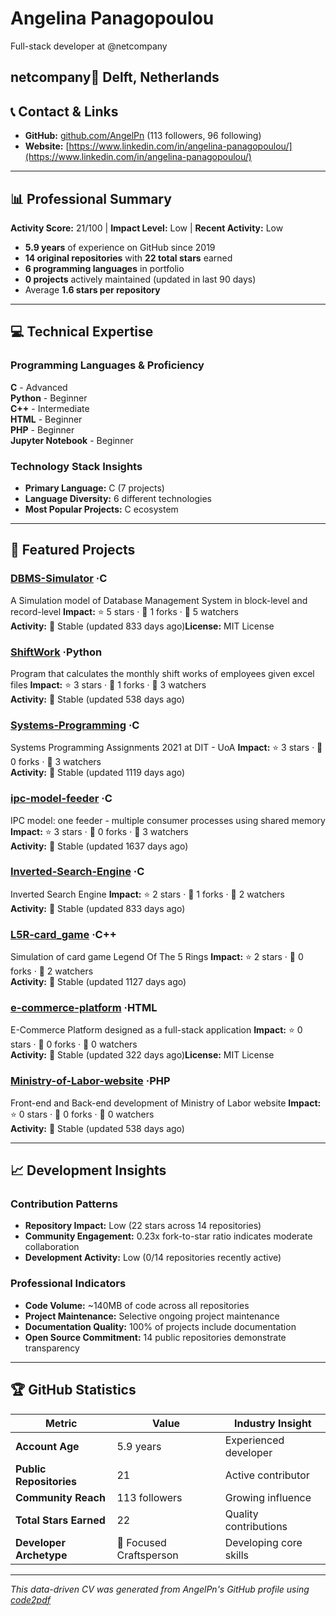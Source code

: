 # Angelina Panagopoulou

Full-stack developer at @netcompany 

**netcompany**📍 Delft, Netherlands
---

## 📞 Contact & Links

- **GitHub:** [github.com/AngelPn](https://github.com/AngelPn) (113 followers, 96 following)
- **Website:** [https://www.linkedin.com/in/angelina-panagopoulou/](https://www.linkedin.com/in/angelina-panagopoulou/)
---

## 📊 Professional Summary

**Activity Score:** 21/100 | **Impact Level:** Low | **Recent Activity:** Low

- **5.9 years** of experience on GitHub since 2019
- **14 original repositories** with **22 total stars** earned
- **6 programming languages** in portfolio
- **0 projects** actively maintained (updated in last 90 days)
- Average **1.6 stars per repository**

---

## 💻 Technical Expertise

### Programming Languages & Proficiency

**C** - Advanced  
**Python** - Beginner  
**C++** - Intermediate  
**HTML** - Beginner  
**PHP** - Beginner  
**Jupyter Notebook** - Beginner  

### Technology Stack Insights

- **Primary Language:** C (7 projects)
- **Language Diversity:** 6 different technologies
- **Most Popular Projects:** C ecosystem

---

## 🚀 Featured Projects


### [DBMS-Simulator](https://github.com/AngelPn/DBMS-Simulator) ·C
A Simulation model of Database Management System in block-level and record-level
**Impact:** ⭐ 5 stars · 🍴 1 forks · 👀 5 watchers  
**Activity:** 🔵 Stable (updated 833 days ago)**License:** MIT License

### [ShiftWork](https://github.com/AngelPn/ShiftWork) ·Python
Program that calculates the monthly shift works of employees given excel files
**Impact:** ⭐ 3 stars · 🍴 1 forks · 👀 3 watchers  
**Activity:** 🔵 Stable (updated 538 days ago)

### [Systems-Programming](https://github.com/AngelPn/Systems-Programming) ·C
Systems Programming Assignments 2021 at DIT - UoA
**Impact:** ⭐ 3 stars · 🍴 0 forks · 👀 3 watchers  
**Activity:** 🔵 Stable (updated 1119 days ago)

### [ipc-model-feeder](https://github.com/AngelPn/ipc-model-feeder) ·C
IPC model: one feeder - multiple consumer processes using shared memory
**Impact:** ⭐ 3 stars · 🍴 0 forks · 👀 3 watchers  
**Activity:** 🔵 Stable (updated 1637 days ago)

### [Inverted-Search-Engine](https://github.com/AngelPn/Inverted-Search-Engine) ·C
Inverted Search Engine
**Impact:** ⭐ 2 stars · 🍴 1 forks · 👀 2 watchers  
**Activity:** 🔵 Stable (updated 833 days ago)

### [L5R-card_game](https://github.com/AngelPn/L5R-card_game) ·C++
Simulation of card game Legend Of The 5 Rings
**Impact:** ⭐ 2 stars · 🍴 0 forks · 👀 2 watchers  
**Activity:** 🔵 Stable (updated 1127 days ago)

### [e-commerce-platform](https://github.com/AngelPn/e-commerce-platform) ·HTML
E-Commerce Platform designed as a full-stack application
**Impact:** ⭐ 0 stars · 🍴 0 forks · 👀 0 watchers  
**Activity:** 🔵 Stable (updated 322 days ago)**License:** MIT License

### [Ministry-of-Labor-website](https://github.com/AngelPn/Ministry-of-Labor-website) ·PHP
Front-end and Back-end development of Ministry of Labor website
**Impact:** ⭐ 0 stars · 🍴 0 forks · 👀 0 watchers  
**Activity:** 🔵 Stable (updated 538 days ago)

---

## 📈 Development Insights

### Contribution Patterns

- **Repository Impact:** Low (22 stars across 14 repositories)
- **Community Engagement:** 0.23x fork-to-star ratio indicates moderate collaboration
- **Development Activity:** Low (0/14 repositories recently active)

### Professional Indicators


- **Code Volume:** ~140MB of code across all repositories
- **Project Maintenance:** Selective ongoing project maintenance
- **Documentation Quality:** 100% of projects include documentation
- **Open Source Commitment:** 14 public repositories demonstrate transparency


---

## 🏆 GitHub Statistics

| Metric                  | Value                                                                                                                                                                                                                                                                                                                                                                                                                                                                                                                                                                                                                                                                                                                                                                                                                                                                                                                                                                                                                                                                                                                                                                                   | Industry Insight                                                                                                                                                                                                                                                                                                                                                                                                                                                                                                                                                                                                                                                                                                                                                                                                                                                                                                                                                                                                                                                                                   |
| ----------------------- | --------------------------------------------------------------------------------------------------------------------------------------------------------------------------------------------------------------------------------------------------------------------------------------------------------------------------------------------------------------------------------------------------------------------------------------------------------------------------------------------------------------------------------------------------------------------------------------------------------------------------------------------------------------------------------------------------------------------------------------------------------------------------------------------------------------------------------------------------------------------------------------------------------------------------------------------------------------------------------------------------------------------------------------------------------------------------------------------------------------------------------------------------------------------------------------- | -------------------------------------------------------------------------------------------------------------------------------------------------------------------------------------------------------------------------------------------------------------------------------------------------------------------------------------------------------------------------------------------------------------------------------------------------------------------------------------------------------------------------------------------------------------------------------------------------------------------------------------------------------------------------------------------------------------------------------------------------------------------------------------------------------------------------------------------------------------------------------------------------------------------------------------------------------------------------------------------------------------------------------------------------------------------------------------------------- |
| **Account Age**         | 5.9 years                                                                                                                                                                                                                                                                                                                                                                                                                                                                                                                                                                                                                                                                                                                                                                                                                                                                                                                                                                                                                                                                                                                                                           | Experienced developer                                                                                                                                                                                                                                                                                                                                                                                                                                                                                                                                                                                                                                                                                                                                                                                                                                                        |
| **Public Repositories** | 21                                                                                                                                                                                                                                                                                                                                                                                                                                                                                                                                                                                                                                                                                                                                                                                                                                                                                                                                                                                                                                                                                                                                                                      | Active contributor                                                                                                                                                                                                                                                                                                                                                                                                                                                                                                                                                                                                                                                                                                                                                                                          |
| **Community Reach**     | 113 followers                                                                                                                                                                                                                                                                                                                                                                                                                                                                                                                                                                                                                                                                                                                                                                                                                                                                                                                                                                                                                                                                                                                                                               | Growing influence                                                                                                                                                                                                                                                                                                                                                                                                                                                                                                                                                                                                                                      |
| **Total Stars Earned**  | 22                                                                                                                                                                                                                                                                                                                                                                                                                                                                                                                                                                                                                                                                                                                                                                                                                                                                                                                                                                                                                                                                                                                                          | Quality contributions                                                                                                                                                                                  |
| **Developer Archetype** | 🔨 Focused Craftsperson | Developing core skills |

---

_This data-driven CV was generated from AngelPn's GitHub profile using [code2pdf](https://github.com/your-username/code2pdf)_